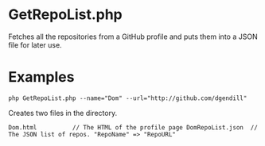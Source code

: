 GetRepoList.php
===============

Fetches all the repositories from a GitHub profile and puts them into a JSON file for later use.

Examples
========

`php GetRepoList.php --name="Dom" --url="http://github.com/dgendill"`

Creates two files in the directory.

`
Dom.html          // The HTML of the profile page
DomRepoList.json  // The JSON list of repos. "RepoName" => "RepoURL"
`